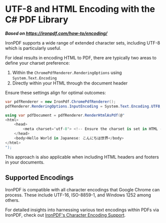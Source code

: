 # UTF-8 and HTML Encoding with the C# PDF Library

***Based on <https://ironpdf.com/how-to/encoding/>***


IronPDF supports a wide range of extended character sets, including UTF-8 which is particularly useful.

For ideal results in encoding HTML to PDF, there are typically two areas to define your charset preference:

1. Within the `ChromePdfRenderer.RenderingOptions` using `System.Text.Encoding`
2. Directly within your HTML through the document header

Ensure these settings align for optimal outcomes:

```cs
var pdfRenderer = new IronPdf.ChromePdfRenderer();
pdfRenderer.RenderingOptions.InputEncoding = System.Text.Encoding.UTF8; // Sets UTF-8 as the default input encoding

using var pdfDocument = pdfRenderer.RenderHtmlAsPdf(@"
<html>
	<head>
	    <meta charset='utf-8'> <!-- Ensure the charset is set in HTML -->
	</head>
	<body>Hello World in Japanese: こんにちは世界</body>
</html>
");
```

This approach is also applicable when including HTML headers and footers in your documents.

## Supported Encodings

IronPDF is compatible with all character encodings that Google Chrome can process. These include UTF-16, ISO-8859-1, and Windows 1252 among others.

For detailed insights into harnessing various text encodings within PDFs via IronPDF, check out [IronPDF's Character Encoding Support](https://ironpdf.com/docs/advanced/character-encoding/).